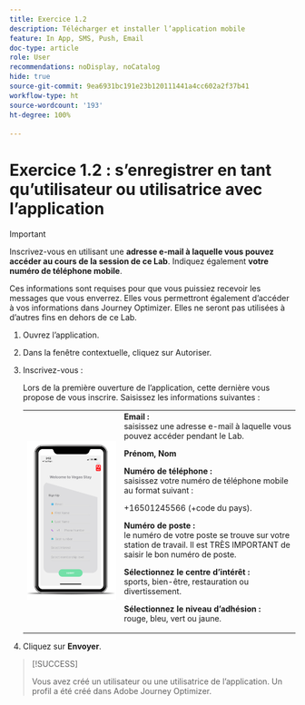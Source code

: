 ```yaml
---
title: Exercice 1.2
description: Télécharger et installer l’application mobile
feature: In App, SMS, Push, Email
doc-type: article
role: User
recommendations: noDisplay, noCatalog
hide: true
source-git-commit: 9ea6931bc191e23b120111441a4cc602a2f37b41
workflow-type: ht
source-wordcount: '193'
ht-degree: 100%

---
```



# Exercice 1.2 : s’enregistrer en tant qu’utilisateur ou utilisatrice avec l’application

>[!IMPORTANT]
>Inscrivez-vous en utilisant une **adresse e-mail à laquelle vous pouvez accéder au cours de la session de ce Lab**. Indiquez également **votre numéro de téléphone mobile**.
>
> Ces informations sont requises pour que vous puissiez recevoir les messages que vous enverrez. Elles vous permettront également d’accéder à vos informations dans Journey Optimizer. Elles ne seront pas utilisées à d’autres fins en dehors de ce Lab.

1. Ouvrez l’application.
1. Dans la fenêtre contextuelle, cliquez sur Autoriser.
1. Inscrivez-vous :

   Lors de la première ouverture de l’application, cette dernière vous propose de vous inscrire. Saisissez les informations suivantes :

   <table>
    <tr>
    <td>
    <div>
    <img alt="Enregistrement de l’application" src="../assets/1-2.png"/> 
    </div>
    </td>
    <td>
    <strong>Email : </strong><br>saisissez une adresse e-mail à laquelle vous pouvez accéder pendant le Lab.
    </p><p>
    <strong>Prénom, Nom</strong>
    </p><p>
    <strong>Numéro de téléphone : </strong><br>saisissez votre numéro de téléphone mobile au format suivant : 
    <p>+16501245566 (+code du pays).
    </p><p>
    <strong>Numéro de poste : </strong><br>le numéro de votre poste se trouve sur votre station de travail. Il est TRÈS IMPORTANT de saisir le bon numéro de poste.
    </p><p>
    <strong>Sélectionnez le centre d’intérêt : </strong></br>sports, bien-être, restauration ou divertissement.
    </p><p>
    <strong>Sélectionnez le niveau d’adhésion : </strong></br>rouge, bleu, vert ou jaune.</p>
    </td>
    </tr>
    </table>

1. Cliquez sur **Envoyer**.

>[!SUCCESS]
>
>Vous avez créé un utilisateur ou une utilisatrice de l’application. Un profil a été créé dans Adobe Journey Optimizer.
